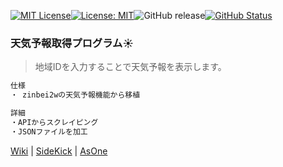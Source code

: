 [![MIT License](http://img.shields.io/badge/license-MIT-blue.svg?style=flat)](LICENSE)[![License: MIT](https://img.shields.io/badge/License-MIT-yellow.svg)](https://opensource.org/licenses/MIT)![GitHub release](https://img.shields.io/github/release/takkii/Utakata.svg?style=flat)[![GitHub Status](https://img.shields.io/github/last-commit/takkii/Utakata.svg?style=flat)](GitHub)

### 天気予報取得プログラム☀

> 地域IDを入力することで天気予報を表示します。

```markdown
仕様
・ zinbei2wの天気予報機能から移植

詳細
・APIからスクレイピング
・JSONファイルを加工
```

[Wiki](https://github.com/takkii/Utakata/wiki/Utakata-wiki) | [SideKick](https://github.com/takkii/SideKick) | [AsOne](https://github.com/takkii/AsOne)
